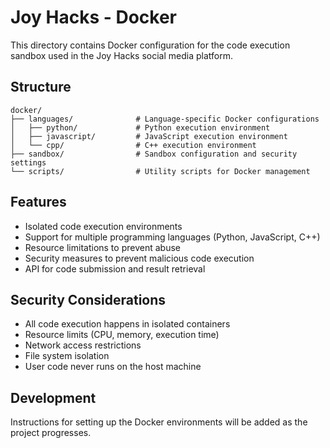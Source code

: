 # Joy Hacks - Docker

This directory contains Docker configuration for the code execution sandbox used in the Joy Hacks social media platform.

## Structure

```
docker/
├── languages/              # Language-specific Docker configurations
│   ├── python/             # Python execution environment
│   ├── javascript/         # JavaScript execution environment
│   └── cpp/                # C++ execution environment
├── sandbox/                # Sandbox configuration and security settings
└── scripts/                # Utility scripts for Docker management
```

## Features

- Isolated code execution environments
- Support for multiple programming languages (Python, JavaScript, C++)
- Resource limitations to prevent abuse
- Security measures to prevent malicious code execution
- API for code submission and result retrieval

## Security Considerations

- All code execution happens in isolated containers
- Resource limits (CPU, memory, execution time)
- Network access restrictions
- File system isolation
- User code never runs on the host machine

## Development

Instructions for setting up the Docker environments will be added as the project progresses.